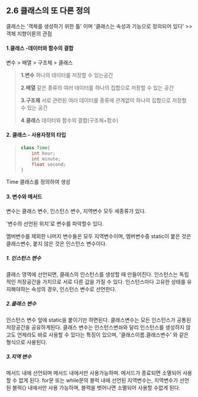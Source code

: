 # 

## 2.6 클래스의 또 다른 정의

클래스는 '객체를 생성하기 위한 틀' 이며 '클래스는 속성과 기능으로 정의되어 있다' >> 객체 지향이론의 관점



#### 1.클래스 -데이터와 함수의 결합

변수 > 배열 > 구조체 > 클래스

> **1.변수** 하나의 데이터를 저장할 수 있는공간
>
> **2.배열** 같은 종류의 여러 데이터를 하나의 집합으로 저장할 수 있는 공간
>
> **3.구조체** 서로 관련된 여러 데이터를 종류에 관계없이 하나의 집합으로 저장할 수 있는 공간
>
> **4.클래스** 데이터와 함수의 결합(구조체+함수)



#### 2. 클래스 - 사용자정의 타입

> ~~~java
> class Time{
>     int hour;
>     int minute;
>     float second;
> }
> ~~~



Time 클래스를 정의하여 생성



#### 3. 변수와 메서드

변수는 클래스 변수, 인스턴스 변수, 지역변수 모두 세종류가 있다.

'변수의 선언된 위치'로 변수를 파악할수 있다.

멤버변수를 제외한 나머지 변수들은 모두 지역변수이며, 멤버변수중 static이 붙은 것은 클래스변수, 붙지 않은 것은 인스턴스 변수이다.



##### 1. 인스턴스 변수

클래스 영역에 선언되면, 클래스의 인스턴스를 생성할 때 만들어진다. 인스턴스는 독립적인 저장공간을 가지므로 서로 다른 값을 가질 수 있다. 인스턴스마다 고유한 상태를 유지해야하는 속성의 경우, 인스턴스 변수로 선언한다.



##### 2.클래스 변수

인스턴스 변수 앞에 static을 붙이기만 하면된다. 클래스변수는 모든 인스턴스가 공통된 저장공간을 공유하게된다. 클래스 변수는 인스턴스변솨와 달리 인스턴스를 생성하지 않고도 언제라도 바로 사용할 수 있다는 특징이 있으며, '클래스이름.클래스변수' 와 같은 형식으로 사용된다.



##### 3.지역 변수

메서드 내에 선언되며 메서드 내에서만 사용가능하며. 메서드가 종료되면 소멸되어 사용할 수 없게 된다. for문 또는 while문의 블럭 내에 선언된 지역변수는, 지역변수가 선언된 블럭{} 내에서만 사용 가능하며, 블럭을 벗어나면 소멸되어 사용할 수없게 된다.



